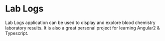 Lab Logs
=========

Lab Logs application can be used to display and explore blood chemistry laboratory results. It is also a great personal
project for learning Angular2 & Typescript.